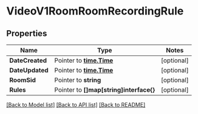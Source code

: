 # VideoV1RoomRoomRecordingRule

## Properties
Name | Type | Notes
------------ | ------------- | -------------
**DateCreated** | Pointer to [**time.Time**](time.Time.md) | [optional] 
**DateUpdated** | Pointer to [**time.Time**](time.Time.md) | [optional] 
**RoomSid** | Pointer to **string** | [optional] 
**Rules** | Pointer to **[]map[string]interface{}** | [optional] 

[[Back to Model list]](../README.md#documentation-for-models) [[Back to API list]](../README.md#documentation-for-api-endpoints) [[Back to README]](../README.md)


